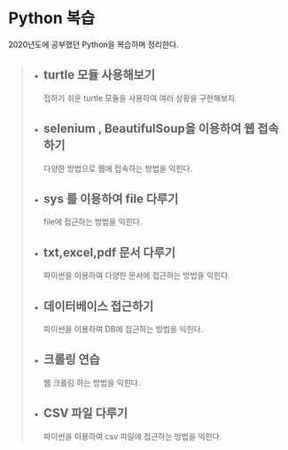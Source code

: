 # Python 복습
2020년도에 공부했던 Python을 복습하며 정리한다.

> + ## turtle 모듈 사용해보기
>   접하기 쉬운 turtle 모듈을 사용하여 여러 상황을 구현해보자.
>
> + ## selenium , BeautifulSoup을 이용하여 웹 접속하기
>   다양한 방법으로 웹에 접속하는 방법을 익힌다.
>
> + ## sys 를 이용하여 file 다루기
>   file에 접근하는 방법을 익힌다.
>
> + ## txt,excel,pdf  문서 다루기
>   파이썬을 이용하여 다양한 문서에 접근하는 방법을 익힌다.
>
> + ## 데이터베이스 접근하기
>   파이썬을 이용하여 DB에 접근하는 방법을 익힌다.
>
> + ## 크롤링 연습
>   웹 크롤링 하는 방법을 익힌다.
>
> + ## CSV 파일 다루기
>   파이썬을 이용하여 csv 파일에 접근하는 방법을 익힌다.
